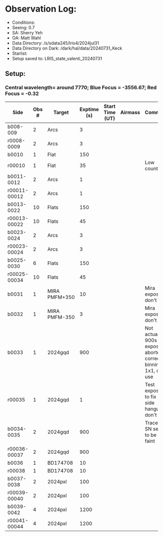 # Observation Log:

* Conditions:
* Seeing: 0.7
* SA: Sherry Yeh
* OA: Matt Wahl
* Data Directory: /s/sdata245/lris4/2024jul31
* Data Directory on Dark: /dark/hal/data/20240731_Keck
* Starlist: 
* Setup saved to: LRIS_state_valenti_20240731

## Setup: 

    
### Central wavelength= around 7770; Blue Focus = -3556.67; Red Focus = -0.32

| Side | Obs #     | Target    | Exptime (s) | Start Time (UT) | Airmass | Comments                                                   |
|------|-----------|-----------|-------------|-----------------|---------|------------------------------------------------------------|
|b008-009|2|Arcs        |3| |||
|r0008-0009|2|Arcs        |3| |||
|b0010|1|Flat        |150| |||
|r00010|1|Flat        |35| ||Low counts|
|b0011-0012|2|Arcs        |1| |||
|r00011-00012|2|Arcs        |1| |||
|b0013-0022|10|Flats        |150| |||
|r00013-00022|10|Flats        |45| |||
|b0023-0024|2|Arcs        |3| |||
|r00023-00024|2|Arcs        |3| |||
|b0025-0030|6|Flats        |150| |||
|r00025-00034|10|Flats        |45| |||
|b0031|1|MIRA PMFM+350       |10| ||Mira exposure, don't use|
|b0032|1|MIRA PMFM-350       |3| ||Mira exposure, don't use|
|b0033|1|2024gqd        |900| ||Not actually 900s exposures, aborted to correct binning to 1x1, don't use|
|r00035|1|2024gqd        |1| ||Test exposure to fix blue side hangup, don't use|
|b0034-0035|2|2024gqd        |900| ||Trace of SN seems to be a bit faint| 
|r00036-00037|2|2024gqd        |900| |||
|b0036|1|BD174708       |10| |||
|r00038|1|BD174708       |10| |||
|b0037-0038|2|2024pxl        |100| |||
|r00039-00040|2|2024pxl        |100| |||
|b0039-0042|4|2024pxl        |1200| |||
|r00041-00044|4|2024pxl        |1200| |||
